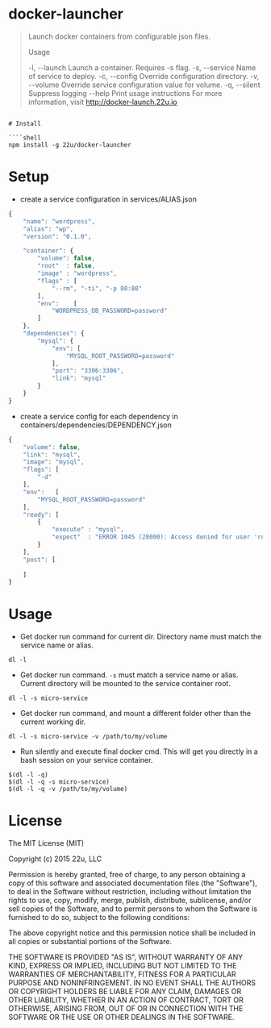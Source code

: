 # docker-launcher

> Launch docker containers from configurable json files.
>
>   Usage
>
>   -l, --launch              Launch a container. Requires -s flag.
>   -s, --service <string>    Name of service to deploy.
>   -c, --config <string>     Override configuration directory.
>   -v, --volume <string>     Override service configuration value for volume.
>   -q, --silent              Suppress logging
>   --help                    Print usage instructions
> For more information, visit http://docker-launch.22u.io

````

# Install

````shell
npm install -g 22u/docker-launcher
````

# Setup

- create a service configuration in services/ALIAS.json

````js
{
    "name": "wordpress",
    "alias": "wp",
    "version": "0.1.0",

    "container": {
        "volume": false,
        "root"  : false,
        "image" : "wordpress",
        "flags" : [
            "--rm", "-ti", "-p 80:80"
        ],
        "env":    [
            "WORDPRESS_DB_PASSWORD=password"
        ]
    },
    "dependencies": {
        "mysql": {
            "env": [
                "MYSQL_ROOT_PASSWORD=password"
            ],
            "port": "3306:3306",
            "link": "mysql"
        }
    }
}
````

- create a service config for each dependency in containers/dependencies/DEPENDENCY.json

````js
{
    "volume": false,
    "link": "mysql",
    "image": "mysql",
    "flags": [
        "-d"
    ],
    "env":   [
        "MYSQL_ROOT_PASSWORD=password"
    ],
    "ready": [
        {
            "execute" : "mysql",
            "expect"  : "ERROR 1045 (28000): Access denied for user 'root'@'localhost' (using password: NO)"
        }
    ],
    "post": [
        
    ]
}
````

# Usage

- Get docker run command for current dir. Directory name must match the service name or alias.

`dl -l`

- Get docker run command. `-s` must match a service name or alias. Current directory will be mounted to the service container root.

`dl -l -s micro-service`

- Get docker run command, and mount a different folder other than the current working dir.

`dl -l -s micro-service -v /path/to/my/volume`

- Run silently and execute final docker cmd. This will get you directly in a bash session on your service container.

````
$(dl -l -q)
$(dl -l -q -s micro-service)
$(dl -l -q -v /path/to/my/volume)
````

# License

The MIT License (MIT)

Copyright (c) 2015 22u, LLC

Permission is hereby granted, free of charge, to any person obtaining a copy of this software and associated documentation files (the "Software"), to deal in the Software without restriction, including without limitation the rights to use, copy, modify, merge, publish, distribute, sublicense, and/or sell copies of the Software, and to permit persons to whom the Software is furnished to do so, subject to the following conditions:

The above copyright notice and this permission notice shall be included in all copies or substantial portions of the Software.

THE SOFTWARE IS PROVIDED "AS IS", WITHOUT WARRANTY OF ANY KIND, EXPRESS OR IMPLIED, INCLUDING BUT NOT LIMITED TO THE WARRANTIES OF MERCHANTABILITY, FITNESS FOR A PARTICULAR PURPOSE AND NONINFRINGEMENT. IN NO EVENT SHALL THE AUTHORS OR COPYRIGHT HOLDERS BE LIABLE FOR ANY CLAIM, DAMAGES OR OTHER LIABILITY, WHETHER IN AN ACTION OF CONTRACT, TORT OR OTHERWISE, ARISING FROM, OUT OF OR IN CONNECTION WITH THE SOFTWARE OR THE USE OR OTHER DEALINGS IN THE SOFTWARE.
